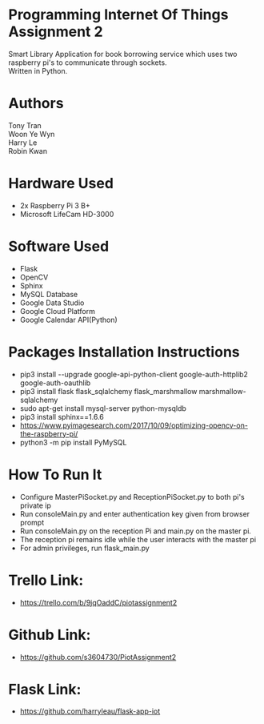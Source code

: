 # Programming Internet Of Things Assignment 2
Smart Library
Application for book borrowing service which uses two raspberry pi's to communicate through sockets.<br/>
Written in Python.

# Authors
Tony Tran<br/>
Woon Ye Wyn<br/>
Harry Le<br/>
Robin Kwan<br/>

# Hardware Used
* 2x Raspberry Pi 3 B+
* Microsoft LifeCam HD-3000

# Software Used
* Flask
* OpenCV
* Sphinx
* MySQL Database
* Google Data Studio
* Google Cloud Platform
* Google Calendar API(Python)

# Packages Installation Instructions
* pip3 install --upgrade google-api-python-client google-auth-httplib2 google-auth-oauthlib
* pip3 install flask flask_sqlalchemy flask_marshmallow marshmallow-sqlalchemy
* sudo apt-get install mysql-server python-mysqldb
* pip3 install sphinx==1.6.6
* https://www.pyimagesearch.com/2017/10/09/optimizing-opencv-on-the-raspberry-pi/
* python3 -m pip install PyMySQL

# How To Run It
* Configure MasterPiSocket.py and ReceptionPiSocket.py to both pi's private ip
* Run consoleMain.py and enter authentication key given from browser prompt
* Run consoleMain.py on the reception Pi and main.py on the master pi.
* The reception pi remains idle while the user interacts with the master pi
* For admin privileges, run flask_main.py 


# Trello Link:
* https://trello.com/b/9jqOaddC/piotassignment2
# Github Link:
* https://github.com/s3604730/PiotAssignment2
# Flask Link:
* https://github.com/harryleau/flask-app-iot
